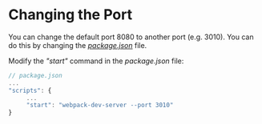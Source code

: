 # Changing the Port

You can change the default port 8080 to another port \(e.g. 3010\). You can do this by changing the [_package.json_](https://docs.npmjs.com/getting-started/using-a-package.json) file.

Modify the _"start"_ command in the _package.json_ file:

```javascript
// package.json
...
"scripts": { 
     ... 
     "start": "webpack-dev-server --port 3010"
}
```

